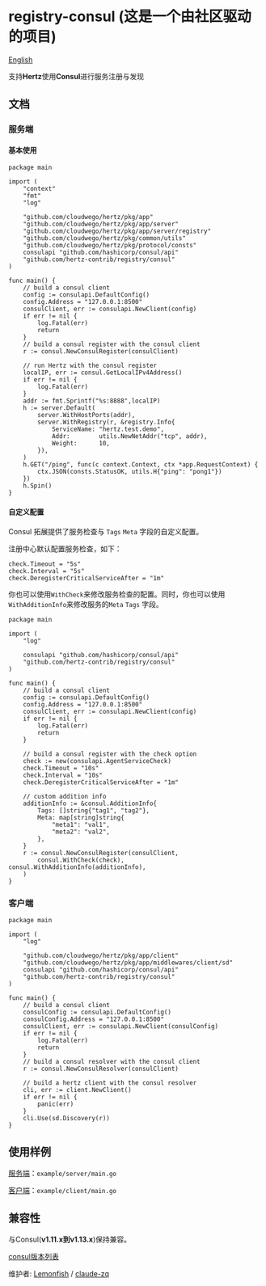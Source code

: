 # registry-consul (这是一个由社区驱动的项目)

[English](README.md)

支持**Hertz**使用**Consul**进行服务注册与发现

## 文档

### 服务端

#### 基本使用

```golang
package main

import (
	"context"
	"fmt"
	"log"

	"github.com/cloudwego/hertz/pkg/app"
	"github.com/cloudwego/hertz/pkg/app/server"
	"github.com/cloudwego/hertz/pkg/app/server/registry"
	"github.com/cloudwego/hertz/pkg/common/utils"
	"github.com/cloudwego/hertz/pkg/protocol/consts"
	consulapi "github.com/hashicorp/consul/api"
	"github.com/hertz-contrib/registry/consul"
)

func main() {
	// build a consul client
	config := consulapi.DefaultConfig()
	config.Address = "127.0.0.1:8500"
	consulClient, err := consulapi.NewClient(config)
	if err != nil {
		log.Fatal(err)
		return
	}
	// build a consul register with the consul client
	r := consul.NewConsulRegister(consulClient)

	// run Hertz with the consul register
	localIP, err := consul.GetLocalIPv4Address()
	if err != nil {
		log.Fatal(err)
	}
	addr := fmt.Sprintf("%s:8888",localIP)
	h := server.Default(
		server.WithHostPorts(addr),
		server.WithRegistry(r, &registry.Info{
			ServiceName: "hertz.test.demo",
			Addr:        utils.NewNetAddr("tcp", addr),
			Weight:      10,
		}),
	)
	h.GET("/ping", func(c context.Context, ctx *app.RequestContext) {
		ctx.JSON(consts.StatusOK, utils.H{"ping": "pong1"})
	})
	h.Spin()
}
```

#### 自定义配置

Consul 拓展提供了服务检查与 `Tags` `Meta` 字段的自定义配置。

注册中心默认配置服务检查，如下：

```
check.Timeout = "5s"
check.Interval = "5s"
check.DeregisterCriticalServiceAfter = "1m"
```

你也可以使用`WithCheck`来修改服务检查的配置。同时，你也可以使用`WithAdditionInfo`来修改服务的`Meta` `Tags` 字段。

```golang
package main

import (
	"log"

	consulapi "github.com/hashicorp/consul/api"
	"github.com/hertz-contrib/registry/consul"
)

func main() {
	// build a consul client
	config := consulapi.DefaultConfig()
	config.Address = "127.0.0.1:8500"
	consulClient, err := consulapi.NewClient(config)
	if err != nil {
		log.Fatal(err)
		return
	}

	// build a consul register with the check option
	check := new(consulapi.AgentServiceCheck)
	check.Timeout = "10s"
	check.Interval = "10s"
	check.DeregisterCriticalServiceAfter = "1m"
	
	// custom addition info
	additionInfo := &consul.AdditionInfo{
		Tags: []string{"tag1", "tag2"},
		Meta: map[string]string{
			"meta1": "val1",
			"meta2": "val2",
		},
	}
	r := consul.NewConsulRegister(consulClient,
		consul.WithCheck(check), consul.WithAdditionInfo(additionInfo),
	)
}
```

### 客户端

```golang
package main

import (
	"log"

	"github.com/cloudwego/hertz/pkg/app/client"
	"github.com/cloudwego/hertz/pkg/app/middlewares/client/sd"
	consulapi "github.com/hashicorp/consul/api"
	"github.com/hertz-contrib/registry/consul"
)

func main() {
	// build a consul client
	consulConfig := consulapi.DefaultConfig()
	consulConfig.Address = "127.0.0.1:8500"
	consulClient, err := consulapi.NewClient(consulConfig)
	if err != nil {
		log.Fatal(err)
		return
	}
	// build a consul resolver with the consul client
	r := consul.NewConsulResolver(consulClient)

	// build a hertz client with the consul resolver
	cli, err := client.NewClient()
	if err != nil {
		panic(err)
	}
	cli.Use(sd.Discovery(r))
}
```

## 使用样例

[服务端](example/basic/server/main.go)：`example/server/main.go`

[客户端](example/basic/client/main.go)：`example/client/main.go`

## 兼容性

与Consul(**v1.11.x到v1.13.x**)保持兼容。

[consul版本列表](https://releases.hashicorp.com/consul)

维护者: [Lemonfish](https://github.com/LemonFish873310466) / [claude-zq](https://github.com/Claude-Zq)